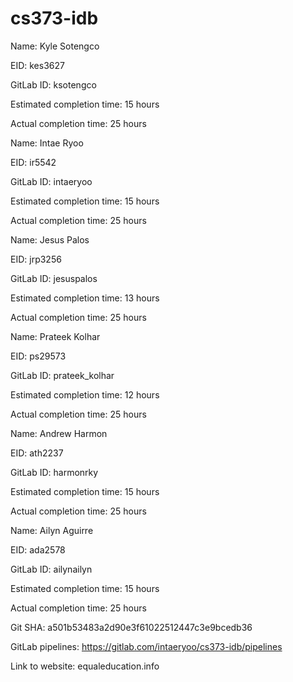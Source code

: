 # cs373-idb
Name: Kyle Sotengco

EID: kes3627

GitLab ID: ksotengco

Estimated completion time: 15 hours

Actual completion time: 25 hours



Name: Intae Ryoo

EID: ir5542

GitLab ID: intaeryoo

Estimated completion time: 15 hours

Actual completion time: 25 hours



Name: Jesus Palos

EID: jrp3256

GitLab ID: jesuspalos

Estimated completion time: 13 hours

Actual completion time: 25 hours




Name: Prateek Kolhar

EID: ps29573

GitLab ID: prateek_kolhar

Estimated completion time: 12 hours 

Actual completion time: 25 hours




Name: Andrew Harmon

EID: ath2237

GitLab ID: harmonrky

Estimated completion time: 15 hours

Actual completion time: 25 hours


Name: Ailyn Aguirre

EID: ada2578

GitLab ID: ailynailyn

Estimated completion time: 15 hours

Actual completion time: 25 hours


Git SHA: a501b53483a2d90e3f61022512447c3e9bcedb36

GitLab pipelines: https://gitlab.com/intaeryoo/cs373-idb/pipelines

Link to website: equaleducation.info
